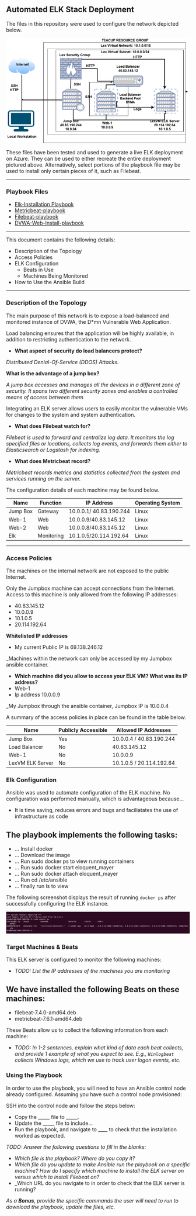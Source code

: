 ## Automated ELK Stack Deployment

The files in this repository were used to configure the network depicted below.

![](https://github.com/TanyiGH/My-ELK-Project-/blob/main/DIAGRAMS/My%20LexVM-ELK%20Diagram.drawio.png)

These files have been tested and used to generate a live ELK deployment on Azure. They can be used to either recreate the entire deployment pictured above. Alternatively, select portions of the playbook file may be used to install only certain pieces of it, such as Filebeat.

----
### Playbook Files
  
  - [Elk-Installation Playbook](https://github.com/TanyiGH/My-ELK-Project-/blob/main/ANSIBLE/elk.yml)
  - [Metricbeat-playbook](https://github.com/TanyiGH/My-ELK-Project-/blob/main/ANSIBLE/playbook.yml)
  - [Filebeat-playbook](https://github.com/TanyiGH/My-ELK-Project-/blob/main/ANSIBLE/Filebeat_Installation_Playbook.yml)
  - [DVWA-Web-Install-playbook](https://github.com/TanyiGH/My-ELK-Project-/blob/main/ANSIBLE/my-playbook.yml)

----

This document contains the following details:
- Description of the Topology
- Access Policies
- ELK Configuration
  - Beats in Use
  - Machines Being Monitored
- How to Use the Ansible Build

----

### Description of the Topology

The main purpose of this network is to expose a load-balanced and monitored instance of DVWA, the D*mn Vulnerable Web Application.

Load balancing ensures that the application will be highly available, in addition to restricting authentication to the network.

- **What aspect of security do load balancers protect?**

_Distributed Denial-Of-Service (DDOS) Attacks_. 

**What is the advantage of a jump box?**

_A jump box accesses and manages all the devices in a different zone of security. It spans two different security zones and enables a controlled means of access between them_

Integrating an ELK server allows users to easily monitor the vulnerable VMs for changes to the system and system authentication.

- **What does Filebeat watch for?**

_Filebeat is used to forward and centralize log data. It monitors the log specified  files or locations, collects log events, and forwards them either to Elasticsearch or Logstash for indexing._

- **What does Metricbeat record?**

_Metricbeat records metrics and statistics collected from the system and services running on the server._

The configuration details of each machine may be found below.

| Name     | Function          | IP Address               | Operating System |
|----------|-------------------|------------------------- |------------------|
| Jump Box |Gateway            | 10.0.0.1/ 40.83.190.244  | Linux            |
| Web-1    |Web                | 10.0.0.9/40.83.145.12    | Linux            |
| Web-2    |Web                | 10.0.0.8/40.83.145.12    | Linux            |
| Elk      |Monitoring         | 10.1.0.5/20.114.192.64   | Linux            |

----

### Access Policies

The machines on the internal network are not exposed to the public Internet. 

Only the Jumpbox machine can accept connections from the Internet. Access to this machine is only allowed from the following IP addresses:
- 40.83.145.12
- 10.0.0.9
- 10.1.0.5
- 20.114.192.64

**Whitelisted IP addresses**

- My current Public IP is 69.138.246.12

_Machines within the network can only be accessed by my Jumpbox ansible container.

- **Which machine did you allow to access your ELK VM? What was its IP address?**
- Web-1 
- Ip address 10.0.0.9

_My Jumpbox through the ansible container, Jumpbox IP is 10.0.0.4

A summary of the access policies in place can be found in the table below.

| Name                   | Publicly Accessible | Allowed IP Addresses        |
|------------------------|---------------------|-----------------------------|
| Jump Box               | Yes                 | 10.0.0.4 / 40.83.190.244    |
| Load Balancer          | No                  | 40.83.145.12                |
| Web-1                  | No                  | 10.0.0.9                    |
| LexVM ELK Server       | No                  | 10.1.0.5 / 20.114.192.64    |

### Elk Configuration

Ansible was used to automate configuration of the ELK machine. No configuration was performed manually, which is advantageous because...
-  It is time saving, reduces errors and bugs and faciliatates the use of infrastructure as code

The playbook implements the following tasks:
- 
- ... Install docker
- ... Download the image
- ... Run sudo docker ps to view running containers
- ... Run sudo docker start eloquent_mayer
- ... Run sudo docker attach eloquent_mayer
- ... Run cd /etc/ansible
- ... finally run ls to view 

The following screenshot displays the result of running `docker ps` after successfully configuring the ELK instance.

![](https://github.com/TanyiGH/My-ELK-Project-/blob/main/Screenshots/Elk%20-%20Docker%20PS.PNG)

### Target Machines & Beats
This ELK server is configured to monitor the following machines:
- _TODO: List the IP addresses of the machines you are monitoring_

We have installed the following Beats on these machines:
- 
- filebeat-7.4.0-amd64.deb
- metricbeat-7.6.1-amd64.deb

These Beats allow us to collect the following information from each machine:
- _TODO: In 1-2 sentences, explain what kind of data each beat collects, and provide 1 example of what you expect to see. E.g., `Winlogbeat` collects Windows logs, which we use to track user logon events, etc._

### Using the Playbook
In order to use the playbook, you will need to have an Ansible control node already configured. Assuming you have such a control node provisioned: 

SSH into the control node and follow the steps below:
- Copy the _____ file to _____.
- Update the _____ file to include...
- Run the playbook, and navigate to ____ to check that the installation worked as expected.

_TODO: Answer the following questions to fill in the blanks:_
- _Which file is the playbook? Where do you copy it?_
- _Which file do you update to make Ansible run the playbook on a specific machine? How do I specify which machine to install the ELK server on versus which to install Filebeat on?_
- _Which URL do you navigate to in order to check that the ELK server is running?

_As a **Bonus**, provide the specific commands the user will need to run to download the playbook, update the files, etc._
